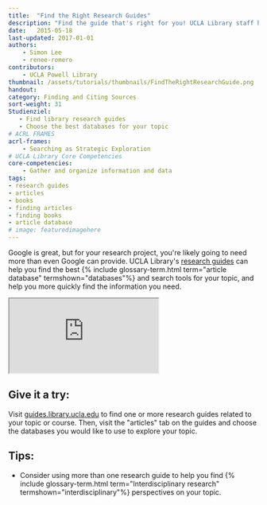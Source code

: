 ```yaml
---
title:  "Find the Right Research Guides"
description: "Find the guide that's right for you! UCLA Library staff have put together hundreds of guides for hundreds of subjects, courses, and special topics."
date:   2015-05-18
last-updated: 2017-01-01
authors: 
    - Simon Lee
    - renee-romero
contributors: 
    - UCLA Powell Library
thumbnail: /assets/tutorials/thumbnails/FindTheRightResearchGuide.png
handout: 
category: Finding and Citing Sources
sort-weight: 31
Studienziel: 
   - Find library research guides 
   - Choose the best databases for your topic
# ACRL FRAMES
acrl-frames:
    - Searching as Strategic Exploration
# UCLA Library Core Competencies
core-competencies:
    - Gather and organize information and data
tags:
- research guides
- articles
- books
- finding articles
- finding books
- article database
# image: featuredimagehere
---
```


<p>Google is great, but for your research project, you're likely going to need more than even Google can provide. UCLA Library's <a href="http://guides.library.ucla.edu" target="_blank">research guides</a> can help you find the best {% include glossary-term.html term="article database" termshown="databases"%} and search tools for your topic, and help you more quickly find the information you need.</p>

<div class="embed-responsive embed-responsive-16by9">
    <iframe class="embed-responsive-item" src="https://www.youtube.com/embed/ilaW2DQekGA" allowfullscreen></iframe>
    </div>

<h2 class="mt-4">Give it a try:</h2>

<p>Visit <a href="http://guides.library.ucla.edu" target="_blank">guides.library.ucla.edu</a> to find one or more research guides related to your topic or course. Then, visit the "articles" tab on the guides and choose the databases you would like to use to explore your topic.</p>

## Tips:

<ul>
    <li>Consider using more than one research guide to help you find {% include glossary-term.html term="Interdisciplinary research" termshown="interdisciplinary"%} perspectives on your topic.</li>
</ul>
